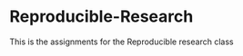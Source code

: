 Reproducible-Research
=====================
This is the assignments for the Reproducible research class
